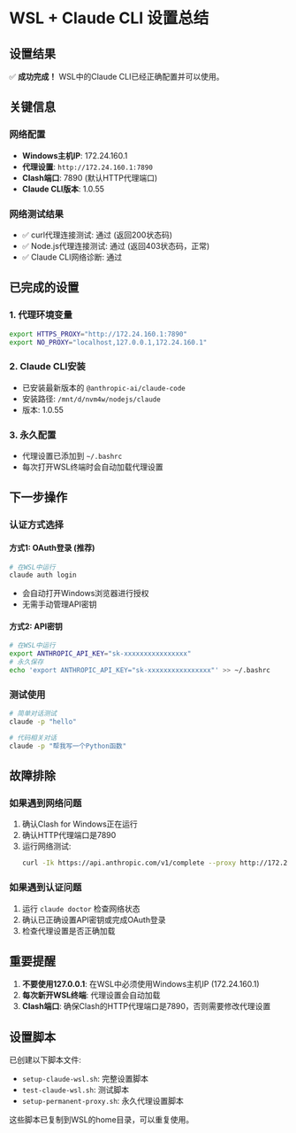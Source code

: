 # WSL + Claude CLI 设置总结

## 设置结果

✅ **成功完成！** WSL中的Claude CLI已经正确配置并可以使用。

## 关键信息

### 网络配置
- **Windows主机IP**: 172.24.160.1
- **代理设置**: `http://172.24.160.1:7890`
- **Clash端口**: 7890 (默认HTTP代理端口)
- **Claude CLI版本**: 1.0.55

### 网络测试结果
- ✅ curl代理连接测试: 通过 (返回200状态码)
- ✅ Node.js代理连接测试: 通过 (返回403状态码，正常)
- ✅ Claude CLI网络诊断: 通过

## 已完成的设置

### 1. 代理环境变量
```bash
export HTTPS_PROXY="http://172.24.160.1:7890"
export NO_PROXY="localhost,127.0.0.1,172.24.160.1"
```

### 2. Claude CLI安装
- 已安装最新版本的 `@anthropic-ai/claude-code`
- 安装路径: `/mnt/d/nvm4w/nodejs/claude`
- 版本: 1.0.55

### 3. 永久配置
- 代理设置已添加到 `~/.bashrc`
- 每次打开WSL终端时会自动加载代理设置

## 下一步操作

### 认证方式选择

#### 方式1: OAuth登录 (推荐)
```bash
# 在WSL中运行
claude auth login
```
- 会自动打开Windows浏览器进行授权
- 无需手动管理API密钥

#### 方式2: API密钥
```bash
# 在WSL中运行
export ANTHROPIC_API_KEY="sk-xxxxxxxxxxxxxxxx"
# 永久保存
echo 'export ANTHROPIC_API_KEY="sk-xxxxxxxxxxxxxxxx"' >> ~/.bashrc
```

### 测试使用
```bash
# 简单对话测试
claude -p "hello"

# 代码相关对话
claude -p "帮我写一个Python函数"
```

## 故障排除

### 如果遇到网络问题
1. 确认Clash for Windows正在运行
2. 确认HTTP代理端口是7890
3. 运行网络测试:
   ```bash
   curl -Ik https://api.anthropic.com/v1/complete --proxy http://172.24.160.1:7890 --max-time 10
   ```

### 如果遇到认证问题
1. 运行 `claude doctor` 检查网络状态
2. 确认已正确设置API密钥或完成OAuth登录
3. 检查代理设置是否正确加载

## 重要提醒

1. **不要使用127.0.0.1**: 在WSL中必须使用Windows主机IP (172.24.160.1)
2. **每次新开WSL终端**: 代理设置会自动加载
3. **Clash端口**: 确保Clash的HTTP代理端口是7890，否则需要修改代理设置

## 设置脚本

已创建以下脚本文件:
- `setup-claude-wsl.sh`: 完整设置脚本
- `test-claude-wsl.sh`: 测试脚本
- `setup-permanent-proxy.sh`: 永久代理设置脚本

这些脚本已复制到WSL的home目录，可以重复使用。 